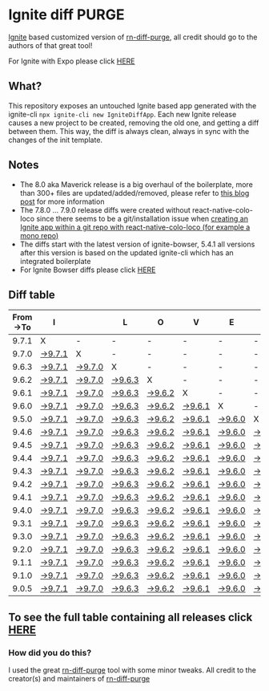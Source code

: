 # Ignite diff PURGE

[Ignite](https://github.com/infinitered/ignite) based customized version of [rn-diff-purge](https://github.com/react-native-community/rn-diff-purge/), all credit should go to the authors of that great tool!

For Ignite with Expo please click [HERE](https://github.com/nirre7/ignite-expo-diff-purge)

## What?

This repository exposes an untouched Ignite based app generated with the ignite-cli
`npx ignite-cli new IgniteDiffApp`. Each new Ignite release causes a new project to be created, removing the old one, and getting a diff between them. This way, the diff is always clean, always in sync with the changes of the init template.

## Notes
- The 8.0 aka Maverick release is a big overhaul of the boilerplate, more than 300+ files are updated/added/removed, please refer to [this blog post](https://shift.infinite.red/announcing-ignite-8-0-maverick-fbbdafbb738e) for more information
- The 7.8.0 ... 7.9.0 release diffs were created without react-native-colo-loco since there seems to be a git/installation issue when [creating an Ignite app within a git repo with react-native-colo-loco (for example a mono repo)](https://github.com/infinitered/ignite/issues/1845)
- The diffs start with the latest version of ignite-bowser, 5.4.1 all versions after this version is based on the updated ignite-cli which has an integrated boilerplate
- For Ignite Bowser diffs please click [HERE](https://github.com/nirre7/ignite-bowser-diff-purge)

## Diff table

| From->To | I                                                                                           |                                                                                             | L                                                                                           | O                                                                                           | V                                                                                           | E                                                                                           |                                                                                             | D                                                                                           | I                                                                                           | F                                                                                           | F                                                                                           | S                                                                                           |                                                                                             |                                                                                             |                                                                                             |                                                                                             |                                                                                             |                                                                                             |                                                                                             |     |
| -------- | ------------------------------------------------------------------------------------------- | ------------------------------------------------------------------------------------------- | ------------------------------------------------------------------------------------------- | ------------------------------------------------------------------------------------------- | ------------------------------------------------------------------------------------------- | ------------------------------------------------------------------------------------------- | ------------------------------------------------------------------------------------------- | ------------------------------------------------------------------------------------------- | ------------------------------------------------------------------------------------------- | ------------------------------------------------------------------------------------------- | ------------------------------------------------------------------------------------------- | ------------------------------------------------------------------------------------------- | ------------------------------------------------------------------------------------------- | ------------------------------------------------------------------------------------------- | ------------------------------------------------------------------------------------------- | ------------------------------------------------------------------------------------------- | ------------------------------------------------------------------------------------------- | ------------------------------------------------------------------------------------------- | ------------------------------------------------------------------------------------------- | --- |
| 9.7.1    | X                                                                                           | -                                                                                           | -                                                                                           | -                                                                                           | -                                                                                           | -                                                                                           | -                                                                                           | -                                                                                           | -                                                                                           | -                                                                                           | -                                                                                           | -                                                                                           | -                                                                                           | -                                                                                           | -                                                                                           | -                                                                                           | -                                                                                           | -                                                                                           | -                                                                                           | -   |
| 9.7.0    | [->9.7.1](https://github.com/nirre7/ignite-diff-purge/compare/release/9.7.0..release/9.7.1) | X                                                                                           | -                                                                                           | -                                                                                           | -                                                                                           | -                                                                                           | -                                                                                           | -                                                                                           | -                                                                                           | -                                                                                           | -                                                                                           | -                                                                                           | -                                                                                           | -                                                                                           | -                                                                                           | -                                                                                           | -                                                                                           | -                                                                                           | -                                                                                           | -   |
| 9.6.3    | [->9.7.1](https://github.com/nirre7/ignite-diff-purge/compare/release/9.6.3..release/9.7.1) | [->9.7.0](https://github.com/nirre7/ignite-diff-purge/compare/release/9.6.3..release/9.7.0) | X                                                                                           | -                                                                                           | -                                                                                           | -                                                                                           | -                                                                                           | -                                                                                           | -                                                                                           | -                                                                                           | -                                                                                           | -                                                                                           | -                                                                                           | -                                                                                           | -                                                                                           | -                                                                                           | -                                                                                           | -                                                                                           | -                                                                                           | -   |
| 9.6.2    | [->9.7.1](https://github.com/nirre7/ignite-diff-purge/compare/release/9.6.2..release/9.7.1) | [->9.7.0](https://github.com/nirre7/ignite-diff-purge/compare/release/9.6.2..release/9.7.0) | [->9.6.3](https://github.com/nirre7/ignite-diff-purge/compare/release/9.6.2..release/9.6.3) | X                                                                                           | -                                                                                           | -                                                                                           | -                                                                                           | -                                                                                           | -                                                                                           | -                                                                                           | -                                                                                           | -                                                                                           | -                                                                                           | -                                                                                           | -                                                                                           | -                                                                                           | -                                                                                           | -                                                                                           | -                                                                                           | -   |
| 9.6.1    | [->9.7.1](https://github.com/nirre7/ignite-diff-purge/compare/release/9.6.1..release/9.7.1) | [->9.7.0](https://github.com/nirre7/ignite-diff-purge/compare/release/9.6.1..release/9.7.0) | [->9.6.3](https://github.com/nirre7/ignite-diff-purge/compare/release/9.6.1..release/9.6.3) | [->9.6.2](https://github.com/nirre7/ignite-diff-purge/compare/release/9.6.1..release/9.6.2) | X                                                                                           | -                                                                                           | -                                                                                           | -                                                                                           | -                                                                                           | -                                                                                           | -                                                                                           | -                                                                                           | -                                                                                           | -                                                                                           | -                                                                                           | -                                                                                           | -                                                                                           | -                                                                                           | -                                                                                           | -   |
| 9.6.0    | [->9.7.1](https://github.com/nirre7/ignite-diff-purge/compare/release/9.6.0..release/9.7.1) | [->9.7.0](https://github.com/nirre7/ignite-diff-purge/compare/release/9.6.0..release/9.7.0) | [->9.6.3](https://github.com/nirre7/ignite-diff-purge/compare/release/9.6.0..release/9.6.3) | [->9.6.2](https://github.com/nirre7/ignite-diff-purge/compare/release/9.6.0..release/9.6.2) | [->9.6.1](https://github.com/nirre7/ignite-diff-purge/compare/release/9.6.0..release/9.6.1) | X                                                                                           | -                                                                                           | -                                                                                           | -                                                                                           | -                                                                                           | -                                                                                           | -                                                                                           | -                                                                                           | -                                                                                           | -                                                                                           | -                                                                                           | -                                                                                           | -                                                                                           | -                                                                                           | -   |
| 9.5.0    | [->9.7.1](https://github.com/nirre7/ignite-diff-purge/compare/release/9.5.0..release/9.7.1) | [->9.7.0](https://github.com/nirre7/ignite-diff-purge/compare/release/9.5.0..release/9.7.0) | [->9.6.3](https://github.com/nirre7/ignite-diff-purge/compare/release/9.5.0..release/9.6.3) | [->9.6.2](https://github.com/nirre7/ignite-diff-purge/compare/release/9.5.0..release/9.6.2) | [->9.6.1](https://github.com/nirre7/ignite-diff-purge/compare/release/9.5.0..release/9.6.1) | [->9.6.0](https://github.com/nirre7/ignite-diff-purge/compare/release/9.5.0..release/9.6.0) | X                                                                                           | -                                                                                           | -                                                                                           | -                                                                                           | -                                                                                           | -                                                                                           | -                                                                                           | -                                                                                           | -                                                                                           | -                                                                                           | -                                                                                           | -                                                                                           | -                                                                                           | -   |
| 9.4.6    | [->9.7.1](https://github.com/nirre7/ignite-diff-purge/compare/release/9.4.6..release/9.7.1) | [->9.7.0](https://github.com/nirre7/ignite-diff-purge/compare/release/9.4.6..release/9.7.0) | [->9.6.3](https://github.com/nirre7/ignite-diff-purge/compare/release/9.4.6..release/9.6.3) | [->9.6.2](https://github.com/nirre7/ignite-diff-purge/compare/release/9.4.6..release/9.6.2) | [->9.6.1](https://github.com/nirre7/ignite-diff-purge/compare/release/9.4.6..release/9.6.1) | [->9.6.0](https://github.com/nirre7/ignite-diff-purge/compare/release/9.4.6..release/9.6.0) | [->9.5.0](https://github.com/nirre7/ignite-diff-purge/compare/release/9.4.6..release/9.5.0) | X                                                                                           | -                                                                                           | -                                                                                           | -                                                                                           | -                                                                                           | -                                                                                           | -                                                                                           | -                                                                                           | -                                                                                           | -                                                                                           | -                                                                                           | -                                                                                           | -   |
| 9.4.5    | [->9.7.1](https://github.com/nirre7/ignite-diff-purge/compare/release/9.4.5..release/9.7.1) | [->9.7.0](https://github.com/nirre7/ignite-diff-purge/compare/release/9.4.5..release/9.7.0) | [->9.6.3](https://github.com/nirre7/ignite-diff-purge/compare/release/9.4.5..release/9.6.3) | [->9.6.2](https://github.com/nirre7/ignite-diff-purge/compare/release/9.4.5..release/9.6.2) | [->9.6.1](https://github.com/nirre7/ignite-diff-purge/compare/release/9.4.5..release/9.6.1) | [->9.6.0](https://github.com/nirre7/ignite-diff-purge/compare/release/9.4.5..release/9.6.0) | [->9.5.0](https://github.com/nirre7/ignite-diff-purge/compare/release/9.4.5..release/9.5.0) | [->9.4.6](https://github.com/nirre7/ignite-diff-purge/compare/release/9.4.5..release/9.4.6) | X                                                                                           | -                                                                                           | -                                                                                           | -                                                                                           | -                                                                                           | -                                                                                           | -                                                                                           | -                                                                                           | -                                                                                           | -                                                                                           | -                                                                                           | -   |
| 9.4.4    | [->9.7.1](https://github.com/nirre7/ignite-diff-purge/compare/release/9.4.4..release/9.7.1) | [->9.7.0](https://github.com/nirre7/ignite-diff-purge/compare/release/9.4.4..release/9.7.0) | [->9.6.3](https://github.com/nirre7/ignite-diff-purge/compare/release/9.4.4..release/9.6.3) | [->9.6.2](https://github.com/nirre7/ignite-diff-purge/compare/release/9.4.4..release/9.6.2) | [->9.6.1](https://github.com/nirre7/ignite-diff-purge/compare/release/9.4.4..release/9.6.1) | [->9.6.0](https://github.com/nirre7/ignite-diff-purge/compare/release/9.4.4..release/9.6.0) | [->9.5.0](https://github.com/nirre7/ignite-diff-purge/compare/release/9.4.4..release/9.5.0) | [->9.4.6](https://github.com/nirre7/ignite-diff-purge/compare/release/9.4.4..release/9.4.6) | [->9.4.5](https://github.com/nirre7/ignite-diff-purge/compare/release/9.4.4..release/9.4.5) | X                                                                                           | -                                                                                           | -                                                                                           | -                                                                                           | -                                                                                           | -                                                                                           | -                                                                                           | -                                                                                           | -                                                                                           | -                                                                                           | -   |
| 9.4.3    | [->9.7.1](https://github.com/nirre7/ignite-diff-purge/compare/release/9.4.3..release/9.7.1) | [->9.7.0](https://github.com/nirre7/ignite-diff-purge/compare/release/9.4.3..release/9.7.0) | [->9.6.3](https://github.com/nirre7/ignite-diff-purge/compare/release/9.4.3..release/9.6.3) | [->9.6.2](https://github.com/nirre7/ignite-diff-purge/compare/release/9.4.3..release/9.6.2) | [->9.6.1](https://github.com/nirre7/ignite-diff-purge/compare/release/9.4.3..release/9.6.1) | [->9.6.0](https://github.com/nirre7/ignite-diff-purge/compare/release/9.4.3..release/9.6.0) | [->9.5.0](https://github.com/nirre7/ignite-diff-purge/compare/release/9.4.3..release/9.5.0) | [->9.4.6](https://github.com/nirre7/ignite-diff-purge/compare/release/9.4.3..release/9.4.6) | [->9.4.5](https://github.com/nirre7/ignite-diff-purge/compare/release/9.4.3..release/9.4.5) | [->9.4.4](https://github.com/nirre7/ignite-diff-purge/compare/release/9.4.3..release/9.4.4) | X                                                                                           | -                                                                                           | -                                                                                           | -                                                                                           | -                                                                                           | -                                                                                           | -                                                                                           | -                                                                                           | -                                                                                           | -   |
| 9.4.2    | [->9.7.1](https://github.com/nirre7/ignite-diff-purge/compare/release/9.4.2..release/9.7.1) | [->9.7.0](https://github.com/nirre7/ignite-diff-purge/compare/release/9.4.2..release/9.7.0) | [->9.6.3](https://github.com/nirre7/ignite-diff-purge/compare/release/9.4.2..release/9.6.3) | [->9.6.2](https://github.com/nirre7/ignite-diff-purge/compare/release/9.4.2..release/9.6.2) | [->9.6.1](https://github.com/nirre7/ignite-diff-purge/compare/release/9.4.2..release/9.6.1) | [->9.6.0](https://github.com/nirre7/ignite-diff-purge/compare/release/9.4.2..release/9.6.0) | [->9.5.0](https://github.com/nirre7/ignite-diff-purge/compare/release/9.4.2..release/9.5.0) | [->9.4.6](https://github.com/nirre7/ignite-diff-purge/compare/release/9.4.2..release/9.4.6) | [->9.4.5](https://github.com/nirre7/ignite-diff-purge/compare/release/9.4.2..release/9.4.5) | [->9.4.4](https://github.com/nirre7/ignite-diff-purge/compare/release/9.4.2..release/9.4.4) | [->9.4.3](https://github.com/nirre7/ignite-diff-purge/compare/release/9.4.2..release/9.4.3) | X                                                                                           | -                                                                                           | -                                                                                           | -                                                                                           | -                                                                                           | -                                                                                           | -                                                                                           | -                                                                                           | -   |
| 9.4.1    | [->9.7.1](https://github.com/nirre7/ignite-diff-purge/compare/release/9.4.1..release/9.7.1) | [->9.7.0](https://github.com/nirre7/ignite-diff-purge/compare/release/9.4.1..release/9.7.0) | [->9.6.3](https://github.com/nirre7/ignite-diff-purge/compare/release/9.4.1..release/9.6.3) | [->9.6.2](https://github.com/nirre7/ignite-diff-purge/compare/release/9.4.1..release/9.6.2) | [->9.6.1](https://github.com/nirre7/ignite-diff-purge/compare/release/9.4.1..release/9.6.1) | [->9.6.0](https://github.com/nirre7/ignite-diff-purge/compare/release/9.4.1..release/9.6.0) | [->9.5.0](https://github.com/nirre7/ignite-diff-purge/compare/release/9.4.1..release/9.5.0) | [->9.4.6](https://github.com/nirre7/ignite-diff-purge/compare/release/9.4.1..release/9.4.6) | [->9.4.5](https://github.com/nirre7/ignite-diff-purge/compare/release/9.4.1..release/9.4.5) | [->9.4.4](https://github.com/nirre7/ignite-diff-purge/compare/release/9.4.1..release/9.4.4) | [->9.4.3](https://github.com/nirre7/ignite-diff-purge/compare/release/9.4.1..release/9.4.3) | [->9.4.2](https://github.com/nirre7/ignite-diff-purge/compare/release/9.4.1..release/9.4.2) | X                                                                                           | -                                                                                           | -                                                                                           | -                                                                                           | -                                                                                           | -                                                                                           | -                                                                                           | -   |
| 9.4.0    | [->9.7.1](https://github.com/nirre7/ignite-diff-purge/compare/release/9.4.0..release/9.7.1) | [->9.7.0](https://github.com/nirre7/ignite-diff-purge/compare/release/9.4.0..release/9.7.0) | [->9.6.3](https://github.com/nirre7/ignite-diff-purge/compare/release/9.4.0..release/9.6.3) | [->9.6.2](https://github.com/nirre7/ignite-diff-purge/compare/release/9.4.0..release/9.6.2) | [->9.6.1](https://github.com/nirre7/ignite-diff-purge/compare/release/9.4.0..release/9.6.1) | [->9.6.0](https://github.com/nirre7/ignite-diff-purge/compare/release/9.4.0..release/9.6.0) | [->9.5.0](https://github.com/nirre7/ignite-diff-purge/compare/release/9.4.0..release/9.5.0) | [->9.4.6](https://github.com/nirre7/ignite-diff-purge/compare/release/9.4.0..release/9.4.6) | [->9.4.5](https://github.com/nirre7/ignite-diff-purge/compare/release/9.4.0..release/9.4.5) | [->9.4.4](https://github.com/nirre7/ignite-diff-purge/compare/release/9.4.0..release/9.4.4) | [->9.4.3](https://github.com/nirre7/ignite-diff-purge/compare/release/9.4.0..release/9.4.3) | [->9.4.2](https://github.com/nirre7/ignite-diff-purge/compare/release/9.4.0..release/9.4.2) | [->9.4.1](https://github.com/nirre7/ignite-diff-purge/compare/release/9.4.0..release/9.4.1) | X                                                                                           | -                                                                                           | -                                                                                           | -                                                                                           | -                                                                                           | -                                                                                           | -   |
| 9.3.1    | [->9.7.1](https://github.com/nirre7/ignite-diff-purge/compare/release/9.3.1..release/9.7.1) | [->9.7.0](https://github.com/nirre7/ignite-diff-purge/compare/release/9.3.1..release/9.7.0) | [->9.6.3](https://github.com/nirre7/ignite-diff-purge/compare/release/9.3.1..release/9.6.3) | [->9.6.2](https://github.com/nirre7/ignite-diff-purge/compare/release/9.3.1..release/9.6.2) | [->9.6.1](https://github.com/nirre7/ignite-diff-purge/compare/release/9.3.1..release/9.6.1) | [->9.6.0](https://github.com/nirre7/ignite-diff-purge/compare/release/9.3.1..release/9.6.0) | [->9.5.0](https://github.com/nirre7/ignite-diff-purge/compare/release/9.3.1..release/9.5.0) | [->9.4.6](https://github.com/nirre7/ignite-diff-purge/compare/release/9.3.1..release/9.4.6) | [->9.4.5](https://github.com/nirre7/ignite-diff-purge/compare/release/9.3.1..release/9.4.5) | [->9.4.4](https://github.com/nirre7/ignite-diff-purge/compare/release/9.3.1..release/9.4.4) | [->9.4.3](https://github.com/nirre7/ignite-diff-purge/compare/release/9.3.1..release/9.4.3) | [->9.4.2](https://github.com/nirre7/ignite-diff-purge/compare/release/9.3.1..release/9.4.2) | [->9.4.1](https://github.com/nirre7/ignite-diff-purge/compare/release/9.3.1..release/9.4.1) | [->9.4.0](https://github.com/nirre7/ignite-diff-purge/compare/release/9.3.1..release/9.4.0) | X                                                                                           | -                                                                                           | -                                                                                           | -                                                                                           | -                                                                                           | -   |
| 9.3.0    | [->9.7.1](https://github.com/nirre7/ignite-diff-purge/compare/release/9.3.0..release/9.7.1) | [->9.7.0](https://github.com/nirre7/ignite-diff-purge/compare/release/9.3.0..release/9.7.0) | [->9.6.3](https://github.com/nirre7/ignite-diff-purge/compare/release/9.3.0..release/9.6.3) | [->9.6.2](https://github.com/nirre7/ignite-diff-purge/compare/release/9.3.0..release/9.6.2) | [->9.6.1](https://github.com/nirre7/ignite-diff-purge/compare/release/9.3.0..release/9.6.1) | [->9.6.0](https://github.com/nirre7/ignite-diff-purge/compare/release/9.3.0..release/9.6.0) | [->9.5.0](https://github.com/nirre7/ignite-diff-purge/compare/release/9.3.0..release/9.5.0) | [->9.4.6](https://github.com/nirre7/ignite-diff-purge/compare/release/9.3.0..release/9.4.6) | [->9.4.5](https://github.com/nirre7/ignite-diff-purge/compare/release/9.3.0..release/9.4.5) | [->9.4.4](https://github.com/nirre7/ignite-diff-purge/compare/release/9.3.0..release/9.4.4) | [->9.4.3](https://github.com/nirre7/ignite-diff-purge/compare/release/9.3.0..release/9.4.3) | [->9.4.2](https://github.com/nirre7/ignite-diff-purge/compare/release/9.3.0..release/9.4.2) | [->9.4.1](https://github.com/nirre7/ignite-diff-purge/compare/release/9.3.0..release/9.4.1) | [->9.4.0](https://github.com/nirre7/ignite-diff-purge/compare/release/9.3.0..release/9.4.0) | [->9.3.1](https://github.com/nirre7/ignite-diff-purge/compare/release/9.3.0..release/9.3.1) | X                                                                                           | -                                                                                           | -                                                                                           | -                                                                                           | -   |
| 9.2.0    | [->9.7.1](https://github.com/nirre7/ignite-diff-purge/compare/release/9.2.0..release/9.7.1) | [->9.7.0](https://github.com/nirre7/ignite-diff-purge/compare/release/9.2.0..release/9.7.0) | [->9.6.3](https://github.com/nirre7/ignite-diff-purge/compare/release/9.2.0..release/9.6.3) | [->9.6.2](https://github.com/nirre7/ignite-diff-purge/compare/release/9.2.0..release/9.6.2) | [->9.6.1](https://github.com/nirre7/ignite-diff-purge/compare/release/9.2.0..release/9.6.1) | [->9.6.0](https://github.com/nirre7/ignite-diff-purge/compare/release/9.2.0..release/9.6.0) | [->9.5.0](https://github.com/nirre7/ignite-diff-purge/compare/release/9.2.0..release/9.5.0) | [->9.4.6](https://github.com/nirre7/ignite-diff-purge/compare/release/9.2.0..release/9.4.6) | [->9.4.5](https://github.com/nirre7/ignite-diff-purge/compare/release/9.2.0..release/9.4.5) | [->9.4.4](https://github.com/nirre7/ignite-diff-purge/compare/release/9.2.0..release/9.4.4) | [->9.4.3](https://github.com/nirre7/ignite-diff-purge/compare/release/9.2.0..release/9.4.3) | [->9.4.2](https://github.com/nirre7/ignite-diff-purge/compare/release/9.2.0..release/9.4.2) | [->9.4.1](https://github.com/nirre7/ignite-diff-purge/compare/release/9.2.0..release/9.4.1) | [->9.4.0](https://github.com/nirre7/ignite-diff-purge/compare/release/9.2.0..release/9.4.0) | [->9.3.1](https://github.com/nirre7/ignite-diff-purge/compare/release/9.2.0..release/9.3.1) | [->9.3.0](https://github.com/nirre7/ignite-diff-purge/compare/release/9.2.0..release/9.3.0) | X                                                                                           | -                                                                                           | -                                                                                           | -   |
| 9.1.1    | [->9.7.1](https://github.com/nirre7/ignite-diff-purge/compare/release/9.1.1..release/9.7.1) | [->9.7.0](https://github.com/nirre7/ignite-diff-purge/compare/release/9.1.1..release/9.7.0) | [->9.6.3](https://github.com/nirre7/ignite-diff-purge/compare/release/9.1.1..release/9.6.3) | [->9.6.2](https://github.com/nirre7/ignite-diff-purge/compare/release/9.1.1..release/9.6.2) | [->9.6.1](https://github.com/nirre7/ignite-diff-purge/compare/release/9.1.1..release/9.6.1) | [->9.6.0](https://github.com/nirre7/ignite-diff-purge/compare/release/9.1.1..release/9.6.0) | [->9.5.0](https://github.com/nirre7/ignite-diff-purge/compare/release/9.1.1..release/9.5.0) | [->9.4.6](https://github.com/nirre7/ignite-diff-purge/compare/release/9.1.1..release/9.4.6) | [->9.4.5](https://github.com/nirre7/ignite-diff-purge/compare/release/9.1.1..release/9.4.5) | [->9.4.4](https://github.com/nirre7/ignite-diff-purge/compare/release/9.1.1..release/9.4.4) | [->9.4.3](https://github.com/nirre7/ignite-diff-purge/compare/release/9.1.1..release/9.4.3) | [->9.4.2](https://github.com/nirre7/ignite-diff-purge/compare/release/9.1.1..release/9.4.2) | [->9.4.1](https://github.com/nirre7/ignite-diff-purge/compare/release/9.1.1..release/9.4.1) | [->9.4.0](https://github.com/nirre7/ignite-diff-purge/compare/release/9.1.1..release/9.4.0) | [->9.3.1](https://github.com/nirre7/ignite-diff-purge/compare/release/9.1.1..release/9.3.1) | [->9.3.0](https://github.com/nirre7/ignite-diff-purge/compare/release/9.1.1..release/9.3.0) | [->9.2.0](https://github.com/nirre7/ignite-diff-purge/compare/release/9.1.1..release/9.2.0) | X                                                                                           | -                                                                                           | -   |
| 9.1.0    | [->9.7.1](https://github.com/nirre7/ignite-diff-purge/compare/release/9.1.0..release/9.7.1) | [->9.7.0](https://github.com/nirre7/ignite-diff-purge/compare/release/9.1.0..release/9.7.0) | [->9.6.3](https://github.com/nirre7/ignite-diff-purge/compare/release/9.1.0..release/9.6.3) | [->9.6.2](https://github.com/nirre7/ignite-diff-purge/compare/release/9.1.0..release/9.6.2) | [->9.6.1](https://github.com/nirre7/ignite-diff-purge/compare/release/9.1.0..release/9.6.1) | [->9.6.0](https://github.com/nirre7/ignite-diff-purge/compare/release/9.1.0..release/9.6.0) | [->9.5.0](https://github.com/nirre7/ignite-diff-purge/compare/release/9.1.0..release/9.5.0) | [->9.4.6](https://github.com/nirre7/ignite-diff-purge/compare/release/9.1.0..release/9.4.6) | [->9.4.5](https://github.com/nirre7/ignite-diff-purge/compare/release/9.1.0..release/9.4.5) | [->9.4.4](https://github.com/nirre7/ignite-diff-purge/compare/release/9.1.0..release/9.4.4) | [->9.4.3](https://github.com/nirre7/ignite-diff-purge/compare/release/9.1.0..release/9.4.3) | [->9.4.2](https://github.com/nirre7/ignite-diff-purge/compare/release/9.1.0..release/9.4.2) | [->9.4.1](https://github.com/nirre7/ignite-diff-purge/compare/release/9.1.0..release/9.4.1) | [->9.4.0](https://github.com/nirre7/ignite-diff-purge/compare/release/9.1.0..release/9.4.0) | [->9.3.1](https://github.com/nirre7/ignite-diff-purge/compare/release/9.1.0..release/9.3.1) | [->9.3.0](https://github.com/nirre7/ignite-diff-purge/compare/release/9.1.0..release/9.3.0) | [->9.2.0](https://github.com/nirre7/ignite-diff-purge/compare/release/9.1.0..release/9.2.0) | [->9.1.1](https://github.com/nirre7/ignite-diff-purge/compare/release/9.1.0..release/9.1.1) | X                                                                                           | -   |
| 9.0.5    | [->9.7.1](https://github.com/nirre7/ignite-diff-purge/compare/release/9.0.5..release/9.7.1) | [->9.7.0](https://github.com/nirre7/ignite-diff-purge/compare/release/9.0.5..release/9.7.0) | [->9.6.3](https://github.com/nirre7/ignite-diff-purge/compare/release/9.0.5..release/9.6.3) | [->9.6.2](https://github.com/nirre7/ignite-diff-purge/compare/release/9.0.5..release/9.6.2) | [->9.6.1](https://github.com/nirre7/ignite-diff-purge/compare/release/9.0.5..release/9.6.1) | [->9.6.0](https://github.com/nirre7/ignite-diff-purge/compare/release/9.0.5..release/9.6.0) | [->9.5.0](https://github.com/nirre7/ignite-diff-purge/compare/release/9.0.5..release/9.5.0) | [->9.4.6](https://github.com/nirre7/ignite-diff-purge/compare/release/9.0.5..release/9.4.6) | [->9.4.5](https://github.com/nirre7/ignite-diff-purge/compare/release/9.0.5..release/9.4.5) | [->9.4.4](https://github.com/nirre7/ignite-diff-purge/compare/release/9.0.5..release/9.4.4) | [->9.4.3](https://github.com/nirre7/ignite-diff-purge/compare/release/9.0.5..release/9.4.3) | [->9.4.2](https://github.com/nirre7/ignite-diff-purge/compare/release/9.0.5..release/9.4.2) | [->9.4.1](https://github.com/nirre7/ignite-diff-purge/compare/release/9.0.5..release/9.4.1) | [->9.4.0](https://github.com/nirre7/ignite-diff-purge/compare/release/9.0.5..release/9.4.0) | [->9.3.1](https://github.com/nirre7/ignite-diff-purge/compare/release/9.0.5..release/9.3.1) | [->9.3.0](https://github.com/nirre7/ignite-diff-purge/compare/release/9.0.5..release/9.3.0) | [->9.2.0](https://github.com/nirre7/ignite-diff-purge/compare/release/9.0.5..release/9.2.0) | [->9.1.1](https://github.com/nirre7/ignite-diff-purge/compare/release/9.0.5..release/9.1.1) | [->9.1.0](https://github.com/nirre7/ignite-diff-purge/compare/release/9.0.5..release/9.1.0) | X   |

## To see the full table containing all releases click [HERE](https://nirre7.github.io/ignite-diff-purge/)

### How did you do this?

I used the great [rn-diff-purge](https://github.com/react-native-community/rn-diff-purge/) tool with some minor tweaks.
All credit to the creator(s) and maintainers of [rn-diff-purge](https://github.com/react-native-community/rn-diff-purge/)

